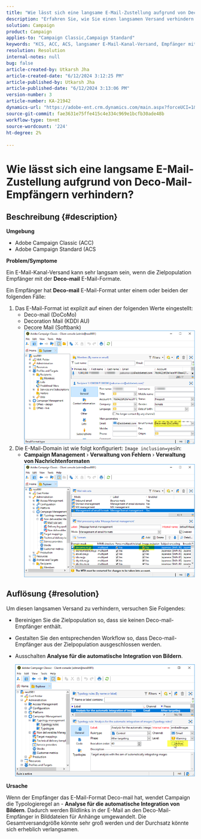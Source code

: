 ```yaml
---
title: "Wie lässt sich eine langsame E-Mail-Zustellung aufgrund von Deco-Mail-Empfängern verhindern?"
description: "Erfahren Sie, wie Sie einen langsamen Versand verhindern können, wenn die Zielpopulation Empfänger mit den Deco-mail-E-Mail-Formaten enthält."
solution: Campaign
product: Campaign
applies-to: "Campaign Classic,Campaign Standard"
keywords: "KCS, ACC, ACS, langsamer E-Mail-Kanal-Versand, Empfänger mit Deco-Mail-Format, Leistung, Durchsatz"
resolution: Resolution
internal-notes: null
bug: false
article-created-by: Utkarsh Jha
article-created-date: "6/12/2024 3:12:25 PM"
article-published-by: Utkarsh Jha
article-published-date: "6/12/2024 3:13:06 PM"
version-number: 3
article-number: KA-21942
dynamics-url: "https://adobe-ent.crm.dynamics.com/main.aspx?forceUCI=1&pagetype=entityrecord&etn=knowledgearticle&id=51331929-ce28-ef11-840a-00224808decd"
source-git-commit: fae3631e75ffe415c4e334c969e1bcfb30ade48b
workflow-type: tm+mt
source-wordcount: '224'
ht-degree: 2%

---
```


# Wie lässt sich eine langsame E-Mail-Zustellung aufgrund von Deco-Mail-Empfängern verhindern?

## Beschreibung {#description}


<b>Umgebung</b>

- Adobe Campaign Classic (ACC)
- Adobe Campaign Standard (ACS


<b>Problem/Symptome</b>

Ein E-Mail-Kanal-Versand kann sehr langsam sein, wenn die Zielpopulation Empfänger mit der <b>Deco-mail</b> E-Mail-Formate.

Ein Empfänger hat <b>Deco-mail</b> E-Mail-Format unter einem oder beiden der folgenden Fälle:

1. Das E-Mail-Format ist explizit auf einen der folgenden Werte eingestellt:
   - Deco-mail (DoCoMo)
   - Decoration Mail (KDDI AU)
   - Decore Mail (Softbank)         ![](assets/___54331929-ce28-ef11-840a-00224808decd___.png)
2. Die E-Mail-Domain ist wie folgt konfiguriert: `Image inclusion=yes`in:
   - <b>Campaign Management</b> › <b>Verwaltung von Fehlern</b> › <b>Verwaltung von Nachrichtenformaten</b>        ![](assets/___5c331929-ce28-ef11-840a-00224808decd___.png)



## Auflösung {#resolution}


Um diesen langsamen Versand zu verhindern, versuchen Sie Folgendes:

- Bereinigen Sie die Zielpopulation so, dass sie keinen Deco-mail-Empfänger enthält.
- Gestalten Sie den entsprechenden Workflow so, dass Deco-mail-Empfänger aus der Zielpopulation ausgeschlossen werden.
- Ausschalten <b>Analyse für die automatische Integration von Bildern</b>.


  ![](assets/6f31278e-55e4-ed11-a7c7-6045bd006b4b.png)


<b>Ursache</b>

Wenn der Empfänger das E-Mail-Format Deco-mail hat, wendet Campaign die Typologieregel an - <b>Analyse für die automatische Integration von Bildern</b>. Dadurch werden Bildlinks in der E-Mail an den Deco-Mail-Empfänger in Bilddateien für Anhänge umgewandelt. Die Gesamtversandgröße könnte sehr groß werden und der Durchsatz könnte sich erheblich verlangsamen.
